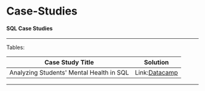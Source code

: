 # Case-Studies

#### SQL Case Studies             


---
Tables:

|Case Study Title|Solution|
|---|---|
|Analyzing Students' Mental Health in SQL   |Link:[Datacamp](hhttps://projects.datacamp.com/projects/1593"DataCamp")   |

***
